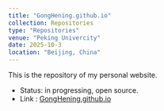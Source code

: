 ```yaml
---
title: "GongHening.github.io"
collection: Repositories
type: "Repositories"
venue: "Peking Univercity"
date: 2025-10-3
location: "Beijing, China"
---
```

This is the repository of my personal website.
- Status: in progressing, open source.
- Link : [GongHening.github.io](https://github.com/GongHening/GongHening.github.io)